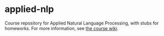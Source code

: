 applied-nlp
===========

Course repository for Applied Natural Language Processing, with stubs for homeworks. For more information, see [the course wiki](/wiki/).

